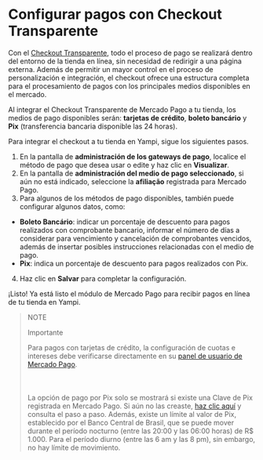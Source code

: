 # Configurar pagos con Checkout Transparente 

Con el [Checkout Transparente](/developers/es/guides/checkout-api/landing), todo el proceso de pago se realizará dentro del entorno de la tienda en línea, sin necesidad de redirigir a una página externa. Además de permitir un mayor control en el proceso de personalización e integración, el checkout ofrece una estructura completa para el procesamiento de pagos con los principales medios disponibles en el mercado.

Al integrar el Checkout Transparente de Mercado Pago a tu tienda, los medios de pago disponibles serán: **tarjetas de crédito**, **boleto bancário** y **Pix** (transferencia bancaria disponible las 24 horas).

Para integrar el checkout a tu tienda en Yampi, sigue los siguientes pasos.

1. En la pantalla de **administración de los gateways de pago**, localice el método de pago que desea usar o edite y haz clic en **Visualizar**.
2. En la pantalla de **administración del medio de pago seleccionado**, si aún no está indicado, seleccione la **afiliação** registrada para Mercado Pago.
3. Para algunos de los métodos de pago disponibles, también puede configurar algunos datos, como:
 
* **Boleto Bancário**: indicar un porcentaje de descuento para pagos realizados con comprobante bancario, informar el número de días a considerar para vencimiento y cancelación de comprobantes vencidos, además de insertar posibles instrucciones relacionadas con el medio de pago.
* **Pix**: indica un porcentaje de descuento para pagos realizados con Pix.
 
4. Haz clic en **Salvar** para completar la configuración.

¡Listo! Ya está listo el módulo de Mercado Pago para recibir pagos en línea de tu tienda en Yampi.

> NOTE
>
> Importante
>
> Para pagos con tarjetas de crédito, la configuración de cuotas e intereses debe verificarse directamente en su [panel de usuario de Mercado Pago](https://www.mercadopago.com.br/costs-section#from-section=menu). </br> <br/>
> </br> <br/>
> La opción de pago por Pix solo se mostrará si existe una Clave de Pix registrada en Mercado Pago. Si aún no las creaste, [haz clic aquí](https://www.youtube.com/watch?v=60tApKYVnkA) y consulta el paso a paso. Además, existe un límite al valor de Pix, establecido por el Banco Central de Brasil, que se puede mover durante el período nocturno (entre las 20:00 y las 06:00 horas) de R$ 1.000. Para el período diurno (entre las 6 am y las 8 pm), sin embargo, no hay límite de movimiento.